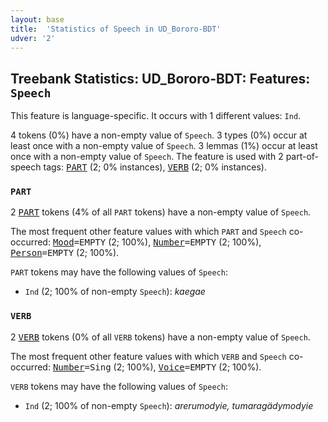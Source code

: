 ```yaml
---
layout: base
title:  'Statistics of Speech in UD_Bororo-BDT'
udver: '2'
---
```


## Treebank Statistics: UD_Bororo-BDT: Features: `Speech`

This feature is language-specific.
It occurs with 1 different values: `Ind`.

4 tokens (0%) have a non-empty value of `Speech`.
3 types (0%) occur at least once with a non-empty value of `Speech`.
3 lemmas (1%) occur at least once with a non-empty value of `Speech`.
The feature is used with 2 part-of-speech tags: <tt><a href="bor_bdt-pos-PART.html">PART</a></tt> (2; 0% instances), <tt><a href="bor_bdt-pos-VERB.html">VERB</a></tt> (2; 0% instances).

### `PART`

2 <tt><a href="bor_bdt-pos-PART.html">PART</a></tt> tokens (4% of all `PART` tokens) have a non-empty value of `Speech`.

The most frequent other feature values with which `PART` and `Speech` co-occurred: <tt><a href="bor_bdt-feat-Mood.html">Mood</a></tt><tt>=EMPTY</tt> (2; 100%), <tt><a href="bor_bdt-feat-Number.html">Number</a></tt><tt>=EMPTY</tt> (2; 100%), <tt><a href="bor_bdt-feat-Person.html">Person</a></tt><tt>=EMPTY</tt> (2; 100%).

`PART` tokens may have the following values of `Speech`:

* `Ind` (2; 100% of non-empty `Speech`): <em>kaegae</em>

### `VERB`

2 <tt><a href="bor_bdt-pos-VERB.html">VERB</a></tt> tokens (0% of all `VERB` tokens) have a non-empty value of `Speech`.

The most frequent other feature values with which `VERB` and `Speech` co-occurred: <tt><a href="bor_bdt-feat-Number.html">Number</a></tt><tt>=Sing</tt> (2; 100%), <tt><a href="bor_bdt-feat-Voice.html">Voice</a></tt><tt>=EMPTY</tt> (2; 100%).

`VERB` tokens may have the following values of `Speech`:

* `Ind` (2; 100% of non-empty `Speech`): <em>arerumodyie, tumaragädymodyie</em>

